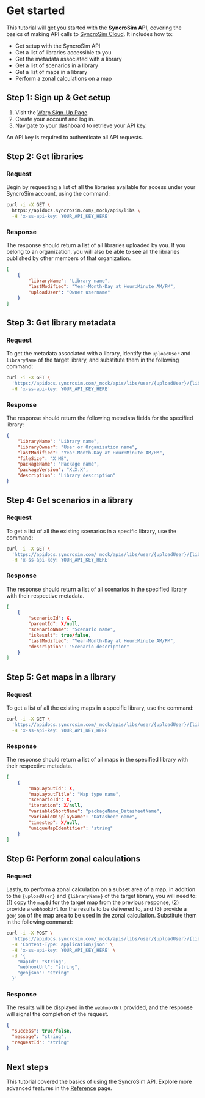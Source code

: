 # Get started

This tutorial will get you started with the **SyncroSim API**, covering the basics of making API calls to [SyncroSim Cloud](https://cloud.syncrosim.com). It includes how to:
* Get setup with the SyncroSim API
* Get a list of libraries accessible to you
* Get the metadata associated with a library
* Get a list of scenarios in a library
* Get a list of maps in a library
* Perform a zonal calculations on a map

## Step 1: Sign up & Get setup

1. Visit the [Warp Sign-Up Page](#).
2. Create your account and log in.
3. Navigate to your dashboard to retrieve your API key.

An API key is required to authenticate all API requests.

## Step 2: Get libraries

### Request

Begin by requesting a list of all the libraries available for access under your SyncroSim account, using the command:

```bash
curl -i -X GET \
  https://apidocs.syncrosim.com/_mock/apis/libs \
  -H 'x-ss-api-key: YOUR_API_KEY_HERE'
```

### Response 

The response should return a list of all libraries uploaded by you. If you belong to an organization, you will also be able to see all the libraries published by other members of that organization.

```json
[
    {
        "libraryName": "Library name",
        "lastModified": "Year-Month-Day at Hour:Minute AM/PM",
        "uploadUser": "Owner username"
    }
]
```

## Step 3: Get library metadata

### Request

To get the metadata associated with a library, identify the `uploadUser` and `libraryName` of the target library, and substitute them in the following command:

```bash
curl -i -X GET \
  'https://apidocs.syncrosim.com/_mock/apis/libs/user/{uploadUser}/{libraryName}/metadata' \
  -H 'x-ss-api-key: YOUR_API_KEY_HERE'
```

### Response 

The response should return the following metadata fields for the specified library: 

```json
{
    "libraryName": "Library name",
    "libraryOwner": "User or Organization name",
    "lastModified": "Year-Month-Day at Hour:Minute AM/PM",
    "fileSize": "X MB",
    "packageName": "Package name",
    "packageVersion": "X.X.X",
    "description": "Library description"
}
```

## Step 4: Get scenarios in a library

### Request

To get a list of all the existing scenarios in a specific library, use the command:

```bash
curl -i -X GET \
  'https://apidocs.syncrosim.com/_mock/apis/libs/user/{uploadUser}/{libraryName}/scenarios' \
  -H 'x-ss-api-key: YOUR_API_KEY_HERE'
```

### Response 

The response should return a list of all scenarios in the specified library with their respective metadata.

```json
[
    {
        "scenarioId": X,
        "parentId": X/null,
        "scenarioName": "Scenario name",
        "isResult": true/false,
        "lastModified": "Year-Month-Day at Hour:Minute AM/PM",
        "description": "Scenario description"
    }
]
```

## Step 5: Get maps in a library

### Request

To get a list of all the existing maps in a specific library, use the command:

```bash
curl -i -X GET \
  'https://apidocs.syncrosim.com/_mock/apis/libs/user/{uploadUser}/{libraryName}/maps?type=string' \
  -H 'x-ss-api-key: YOUR_API_KEY_HERE'
```

### Response 

The response should return a list of all maps in the specified library with their respective metadata.

```json
[
    {
        "mapLayoutId": X,
        "mapLayoutTitle": "Map type name",
        "scenarioId": X,
        "iteration": X/null,
        "variableShortName": "packageName_DatasheetName",
        "variableDisplayName": "Datasheet name",
        "timestep": X/null,
        "uniqueMapIdentifier": "string"
    }
]
```

## Step 6: Perform zonal calculations

### Request

Lastly, to perform a zonal calculation on a subset area of a map, in addition to the `{uploadUser}` and `{libraryName}` of the target library, you will need to: (1) copy the `mapId` for the target map from the previous response, (2) provide a `webhookUrl` for the results to be delivered to, and (3) provide a `geojson` of the map area to be used in the zonal calculation. Substitute them in the following command:

```bash
curl -i -X POST \
  'https://apidocs.syncrosim.com/_mock/apis/libs/user/{uploadUser}/{libraryName}/maps/zonal' \
  -H 'Content-Type: application/json' \
  -H 'x-ss-api-key: YOUR_API_KEY_HERE' \
  -d '{
    "mapId": "string",
    "webhookUrl": "string",
    "geojson": "string"
  }'
```

### Response 

The results will be displayed in the `webhookUrl` provided, and the response will signal the completion of the request.

```json
{
  "success": true/false,
  "message": "string",
  "requestId": "string"
}
```

## Next steps

This tutorial covered the basics of using the SyncroSim API. Explore more advanced features in the [Reference](/apis) page.